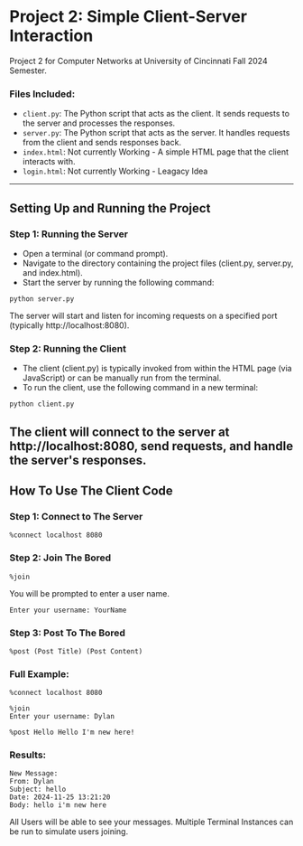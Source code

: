 # Project 2: Simple Client-Server Interaction

Project 2 for Computer Networks at University of Cincinnati Fall 2024 Semester.

### Files Included:
- `client.py`: The Python script that acts as the client. It sends requests to the server and processes the responses.
- `server.py`: The Python script that acts as the server. It handles requests from the client and sends responses back.
- `index.html`: Not currently Working - A simple HTML page that the client interacts with.
- `login.html`: Not currently Working - Leagacy Idea
---
## Setting Up and Running the Project
### Step 1: Running the Server
- Open a terminal (or command prompt).
- Navigate to the directory containing the project files (client.py, server.py, and index.html).
- Start the server by running the following command:
```
python server.py
```
The server will start and listen for incoming requests on a specified port (typically http://localhost:8080).
### Step 2: Running the Client
- The client (client.py) is typically invoked from within the HTML page (via JavaScript) or can be manually run from the terminal.
- To run the client, use the following command in a new terminal:
```
python client.py
```
The client will connect to the server at http://localhost:8080, send requests, and handle the server's responses.
---

## How To Use The Client Code 
### Step 1: Connect to The Server
```
%connect localhost 8080 
```
### Step 2: Join The Bored
```
%join
```
You will be prompted to enter a user name.
```
Enter your username: YourName
```
### Step 3: Post To The Bored
```
%post (Post Title) (Post Content)
```
### Full Example:
```
%connect localhost 8080 

%join
Enter your username: Dylan

%post Hello Hello I'm new here!
```
### Results: 
```
New Message:
From: Dylan
Subject: hello
Date: 2024-11-25 13:21:20
Body: hello i'm new here
```
All Users will be able to see your messages.
Multiple Terminal Instances can be run to simulate users joining.